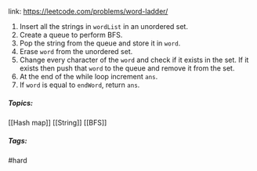link: https://leetcode.com/problems/word-ladder/

1. Insert all the strings in `wordList` in an unordered set. 
2. Create a queue to perform BFS.
3. Pop the string from the queue and store it in `word`.
4. Erase `word` from the unordered set.
5. Change every character of the `word` and check if it exists in the set. If it exists then push that `word` to the queue and remove it from the set. 
6. At the end of the while loop increment `ans`.
7. If `word` is equal to `endWord`, return `ans`.

##### Topics:
[[Hash map]] [[String]] [[BFS]]

##### Tags:
#hard 
